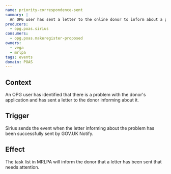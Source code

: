 ```yaml
---
name: priority-correspondence-sent
summary: |
  An OPG user has sent a letter to the online donor to inform about a problem which needs attention.
producers:
  - opg.poas.sirius
consumers:
  - opg.poas.makeregister-proposed
owners:
  - vega
  - mrlpa
tags: events
domain: POAS
---
```


## Context

An OPG user has identified that there is a problem with the donor's application and has sent a letter to the donor informing about it.

## Trigger

Sirius sends the event when the letter informing about the problem has been successfully sent by GOV.UK Notify.

## Effect

The task list in MRLPA will inform the donor that a letter has been sent that needs attention.
